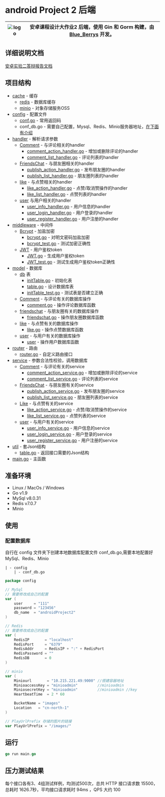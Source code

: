 # android Project 2 后端

| ![logo](https://avatars.githubusercontent.com/u/124244470?s=200&v=4) | 安卓课程设计大作业2 后端，使用 Gin 和 Gorm 构建，由 [Blue_Berrys](https://github.com/Blue-Berrys) 开发。 |
| -------------------------------------------------------------------- |------------------------------------------------------------------------------------|
## 详细说明文档

[安卓实验二答辩报告文档](https://cmjhgnav4v.feishu.cn/docx/TSv9dfxJpoXgU6xzi4ucUnprnbh)

## 项目结构
* [cache](https://github.com/Blue-Berrys/androidProject2/tree/main/cache) - 缓存
  * [redis](https://github.com/Blue-Berrys/androidProject2/tree/main/cache/Redis) - 数据库缓存
  * [minio](https://github.com/Blue-Berrys/androidProject2/tree/main/cache/minio) - 对象存储服务OSS
* [config](https://github.com/Blue-Berrys/androidProject2/tree/main/config) - 配置文件
  * [conf.go](https://github.com/Blue-Berrys/androidProject2/blob/main/config/conf.go) - 常用返回码
  * conf_db.go - 需要自己配置，Mysql、Redis、Minio服务器地址，[在下面有介绍](#配置数据库)
* [handler](https://github.com/Blue-Berrys/androidProject2/tree/main/handler) - 解析请求参数
  * [Comment](https://github.com/Blue-Berrys/androidProject2/tree/main/handler/Comment) - 与评论相关的handler
    * [comment_action_handler.go](https://github.com/Blue-Berrys/androidProject2/blob/main/handler/Comment/comment_action_handler.go) - 增加或删除评论的handler
    * [comment_list_handler.go](https://github.com/Blue-Berrys/androidProject2/blob/main/handler/Comment/comment_list_handler.go) - 评论列表的handler
  * [FriendsChat](https://github.com/Blue-Berrys/androidProject2/tree/main/handler/FriendsChat) - 与朋友圈相关的handler
    * [publish_action_handler.go](https://github.com/Blue-Berrys/androidProject2/blob/main/handler/FriendsChat/publish_action_handler.go) - 发布朋友圈的handler
    * [publish_list_handler.go](https://github.com/Blue-Berrys/androidProject2/blob/main/handler/FriendsChat/publish_list_handler.go) - 朋友圈列表的handler
  * [like](https://github.com/Blue-Berrys/androidProject2/tree/main/handler/like) - 与点赞相关的handler
    * [like_action_handler.go](https://github.com/Blue-Berrys/androidProject2/blob/main/handler/like/like_action_handler.go) - 点赞/取消赞操作的handler
    * [like_list_handler.go](https://github.com/Blue-Berrys/androidProject2/blob/main/handler/like/like_list_handler.go) - 点赞列表的handler
  * [user](https://github.com/Blue-Berrys/androidProject2/tree/main/handler/user) 与用户相关的handler
    * [user_info_handler.go](https://github.com/Blue-Berrys/androidProject2/blob/main/handler/user/user_info_handler.go) - 用户信息的handler
    * [user_login_handler.go](https://github.com/Blue-Berrys/androidProject2/blob/main/handler/user/user_login_handler.go) - 用户登录的handler
    * [user_register_handler.go](https://github.com/Blue-Berrys/androidProject2/blob/main/handler/user/user_regitser_handler.go) - 用户注册的handler
* [middleware](https://github.com/Blue-Berrys/androidProject2/tree/main/middleware) - 中间件
  * [Bcrypt](https://github.com/Blue-Berrys/androidProject2/tree/main/middleware/Bcrypt) - 加盐加密
    * [bcrypt.go](https://github.com/Blue-Berrys/androidProject2/blob/main/middleware/Bcrypt/bcrypt.go) - 对明文密码加盐加密
    * [bcrypt_test.go](https://github.com/Blue-Berrys/androidProject2/blob/main/middleware/Bcrypt/bcrypt_test.go) - 测试加密正确性
  * [JWT](https://github.com/Blue-Berrys/androidProject2/tree/main/middleware/JWT) - 用户鉴权token
    * [JWT.go](https://github.com/Blue-Berrys/androidProject2/blob/main/middleware/JWT/JWT.go) - 生成用户鉴权token
    * [JWT_test.go](https://github.com/Blue-Berrys/androidProject2/blob/main/middleware/JWT/JWT_test.go) - 测试生成用户鉴权token正确性
* [model](https://github.com/Blue-Berrys/androidProject2/tree/main/model) - 数据库
  * [db](https://github.com/Blue-Berrys/androidProject2/tree/main/model/db) 表
    * [initTable.go](https://github.com/Blue-Berrys/androidProject2/blob/main/model/db/initTable.go) - 初始化表
    * [table.go](https://github.com/Blue-Berrys/androidProject2/blob/main/model/db/table.go) - 设计数据库表
    * [initTable_test.go](https://github.com/Blue-Berrys/androidProject2/blob/main/model/db/initTable_test.go) - 测试表是否建立正确
  * [Comment](https://github.com/Blue-Berrys/androidProject2/tree/main/model/Comment) - 与评论有关的数据库操作
    * [comment.go](https://github.com/Blue-Berrys/androidProject2/blob/main/model/Comment/comment.go) - 操作评论数据库函数
  * [friendschat](https://github.com/Blue-Berrys/androidProject2/tree/main/model/friendschat) - 与朋友圈有关的数据库操作
    * [friendschat.go](https://github.com/Blue-Berrys/androidProject2/blob/main/model/friendschat/friendschat.go) - 操作朋友圈数据库函数
  * [like](https://github.com/Blue-Berrys/androidProject2/tree/main/model/like) - 与点赞有关的数据库操作
    * [like.go](https://github.com/Blue-Berrys/androidProject2/blob/main/model/like/like.go) - 操作点赞数据库函数
  * [user](https://github.com/Blue-Berrys/androidProject2/tree/main/model/user) - 与用户有关的数据库操作
    * [user](https://github.com/Blue-Berrys/androidProject2/blob/main/model/user/user.go) - 操作用户数据库函数
* [router](https://github.com/Blue-Berrys/androidProject2/tree/main/router) - 路由
  * [router.go](https://github.com/Blue-Berrys/androidProject2/blob/main/router/router.go) - 自定义路由接口
* [service](https://github.com/Blue-Berrys/androidProject2/tree/main/service) - 参数合法性校验，调用数据库
  * [Comment](https://github.com/Blue-Berrys/androidProject2/tree/main/service/Comment) - 与评论有关的service
    * [comment_action_service.go](https://github.com/Blue-Berrys/androidProject2/blob/main/service/Comment/comment_action_service.go) - 增加或删除评论的service
    * [comment_list_service.go](https://github.com/Blue-Berrys/androidProject2/blob/main/service/Comment/comment_list_service.go) - 评论列表的service
  * [FriendsChat](https://github.com/Blue-Berrys/androidProject2/tree/main/service/FriendsChat) - 与朋友圈有关的service
    * [publish_action_service.go](https://github.com/Blue-Berrys/androidProject2/blob/main/service/FriendsChat/publish_action_service.go) - 发布朋友圈的service
    * [publish_list_service.go](https://github.com/Blue-Berrys/androidProject2/blob/main/service/FriendsChat/publish_list_service.go) - 朋友圈列表的service
  * [Like](https://github.com/Blue-Berrys/androidProject2/tree/main/service/Like) - 与点赞有关的service
    * [like_action_service.go](https://github.com/Blue-Berrys/androidProject2/blob/main/service/Like/like_action_service.go) - 点赞/取消赞操作的service
    * [like_list_service.go](https://github.com/Blue-Berrys/androidProject2/blob/main/service/Like/like_list_service.go) - 点赞列表的service
  * [user](https://github.com/Blue-Berrys/androidProject2/tree/main/service/user) - 与用户有关的service
    * [user_info_service.go](https://github.com/Blue-Berrys/androidProject2/blob/main/service/user/user_info_service.go) - 用户信息的service
    * [user_login_service.go](https://github.com/Blue-Berrys/androidProject2/blob/main/service/user/user_login_service.go) - 用户登录的service
    * [user_register_service.go](https://github.com/Blue-Berrys/androidProject2/blob/main/service/user/user_register_service.go) - 用户注册的service
* [util](https://github.com/Blue-Berrys/androidProject2/tree/main/util) - 套Json结构
  * [table.go](https://github.com/Blue-Berrys/androidProject2/blob/main/util/table.go) - 返回接口需要的Json结构
* [main.go](https://github.com/Blue-Berrys/androidProject2/blob/main/main.go) - 主函数

## 准备环境
* Linux / MacOs / Windows
* Go v1.9
* MySql v8.0.31
* Redis v7.0.7
* Minio 

## 使用
### 配置数据库
自行在 config 文件夹下创建本地数据库配置文件 conf_db.go,需要本地配置好MySql、Redis、Minio
```
| - config
    | - conf_db.go
```
```go
package config

// MySql
// 需要修改成自己的配置
var (
	user     = "111"
	password = "123456"
	db_name  = "androidProject2"
)

// Redis
// 需要修改成自己的配置
var (
	RedisIP       = "localhost"
	RedisPort     = "6379"
	RedisAddr     = RedisIP + ":" + RedisPort
	RedisPassword = ""
	RedisDB       = 0
)

// minio
var (
	Miniourl       = "10.215.221.49:9000" //搭建容器地址
	MinioaccessKey = "minioadmin"         //minioadmin
	MiniosecretKey = "minioadmin"         //minioadmin //key
	HeartbeatTime  = 2 * 60

	BucketName = "images"
	Location   = "cn-north-1"
)

// PlayUrlPrefix 存储的图片的链接
var PlayUrlPrefix = "/images/"
```


## 运行
``` go
go run main.go
```

## 压力测试结果
每个接口各有3、4组测试样例，均测试500次，总共 HTTP 接口请求数 15500，总耗时 1626.7秒，平均接口请求耗时 94ms ，QPS 大约 100